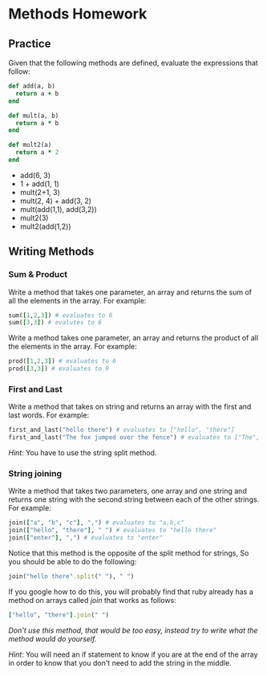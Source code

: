 # Methods Homework

## Practice

Given that the following methods are defined, evaluate the expressions that follow:

```ruby
def add(a, b)
  return a + b
end

def mult(a, b)
  return a * b
end

def mult2(a)
  return a * 2
end
```

- add(6, 3)
- 1 + add(1, 1)
- mult(2+1, 3)
- mult(2, 4) + add(3, 2)
- mult(add(1,1), add(3,2))
- mult2(3)
- mult2(add(1,2))

## Writing Methods

### Sum & Product

Write a method that takes one parameter, an array and returns the sum of all the elements in the array. For example:

```ruby
sum([1,2,3]) # evaluates to 6
sum([3,3]) # evalutes to 6
```

Write a method takes one parameter, an array and returns the product of all the elements in the array. For example:

```ruby
prod([1,2,3]) # evaluates to 6
prod([3,3]) # evaluates to 9
```

### First and Last

Write a method that takes on string and returns an array with the first and last words. For example:

```ruby
first_and_last("hello there") # evaluates to ["hello", "there"]
first_and_last("The fox jumped over the fence") # evaluates to ["The", "fence"]
```

_Hint_: You have to use the string split method.


### String joining

Write a method that takes two parameters, one array and one string and returns one string with the second string between each of the other strings. For example:

```ruby
join(["a", "b", "c"], ",") # evaluates to "a,b,c"
join(["hello", "there"], " ") # evaluates to "hello there"
join(["enter"], ",") # evaluates to "enter"
```

Notice that this method is the opposite of the split method for strings, So you should be able to do the following:

```ruby
join("hello there".split(" "), " ")
```

If you google how to do this, you will probably find that ruby already has a method on arrays called *join* that works as follows:

```ruby
["hello", "there"].join(" ")
```

*Don't use this method, that would be too easy, instead try to write what the method would do yourself.*

_Hint_: You will need an if statement to know if you are at the end of the array in order to know that you don't need to add the string in the middle.
